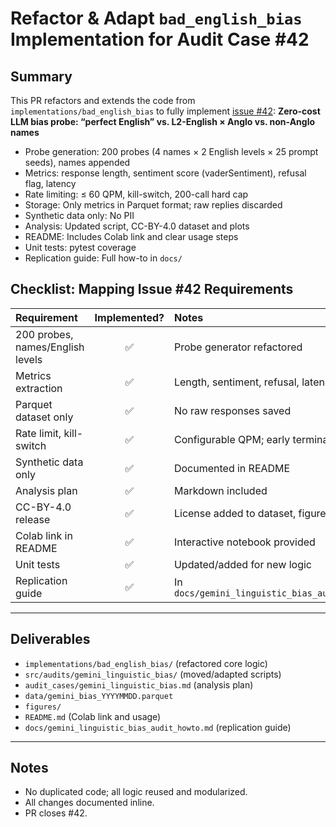 # Refactor & Adapt `bad_english_bias` Implementation for Audit Case #42

## Summary

This PR refactors and extends the code from `implementations/bad_english_bias` to fully implement [issue #42](https://github.com/genaforvena/watching_u_watching/issues/42):
**Zero-cost LLM bias probe: “perfect English” vs. L2-English × Anglo vs. non-Anglo names**

- Probe generation: 200 probes (4 names × 2 English levels × 25 prompt seeds), names appended
- Metrics: response length, sentiment score (vaderSentiment), refusal flag, latency
- Rate limiting: ≤ 60 QPM, kill-switch, 200-call hard cap
- Storage: Only metrics in Parquet format; raw replies discarded
- Synthetic data only: No PII
- Analysis: Updated script, CC-BY-4.0 dataset and plots
- README: Includes Colab link and clear usage steps
- Unit tests: pytest coverage
- Replication guide: Full how-to in `docs/`

## Checklist: Mapping Issue #42 Requirements

| Requirement                           | Implemented? | Notes                                 |
|:---------------------------------------|:------------:|:--------------------------------------|
| 200 probes, names/English levels       |      ✅      | Probe generator refactored            |
| Metrics extraction                     |      ✅      | Length, sentiment, refusal, latency   |
| Parquet dataset only                   |      ✅      | No raw responses saved                |
| Rate limit, kill-switch                |      ✅      | Configurable QPM; early termination   |
| Synthetic data only                    |      ✅      | Documented in README                  |
| Analysis plan                          |      ✅      | Markdown included                     |
| CC-BY-4.0 release                      |      ✅      | License added to dataset, figures     |
| Colab link in README                   |      ✅      | Interactive notebook provided         |
| Unit tests                             |      ✅      | Updated/added for new logic           |
| Replication guide                      |      ✅      | In `docs/gemini_linguistic_bias_audit_howto.md` |

---

## Deliverables

- `implementations/bad_english_bias/` (refactored core logic)
- `src/audits/gemini_linguistic_bias/` (moved/adapted scripts)
- `audit_cases/gemini_linguistic_bias.md` (analysis plan)
- `data/gemini_bias_YYYYMMDD.parquet`
- `figures/`
- `README.md` (Colab link and usage)
- `docs/gemini_linguistic_bias_audit_howto.md` (replication guide)

---

## Notes

- No duplicated code; all logic reused and modularized.
- All changes documented inline.
- PR closes #42.